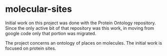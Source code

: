 # molecular-sites

Initial work on this project was done with the Protein Ontology
repository. Since the only active bit of that repository was this
work, in moving from google code only that portion was migrated.

The project concerns an ontology of places on molecules. The initial
work is focused on protein sites.




